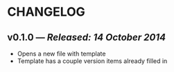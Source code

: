 # CHANGELOG

## **v0.1.0** &mdash; *Released: 14 October 2014*

* Opens a new file with template
* Template has a couple version items already filled in
